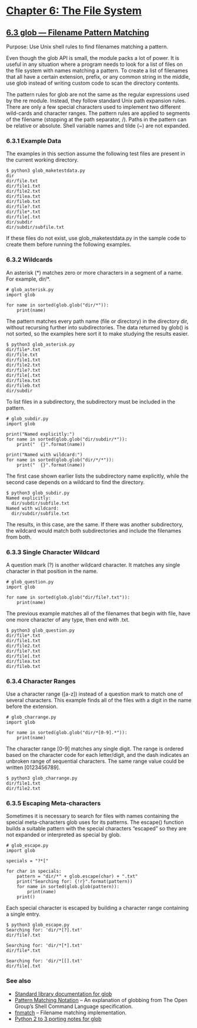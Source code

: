 # [Chapter 6: The File System](https://pymotw.com/3/file_access.html)

## [6.3 glob — Filename Pattern Matching](https://pymotw.com/3/glob/index.html)

Purpose:	Use Unix shell rules to find filenames matching a pattern.

Even though the glob API is small, the module packs a lot of power. It is useful in any situation where a program needs to look for a list of files on the file system with names matching a pattern. To create a list of filenames that all have a certain extension, prefix, or any common string in the middle, use glob instead of writing custom code to scan the directory contents.

The pattern rules for glob are not the same as the regular expressions used by the re module. Instead, they follow standard Unix path expansion rules. There are only a few special characters used to implement two different wild-cards and character ranges. The pattern rules are applied to segments of the filename (stopping at the path separator, /). Paths in the pattern can be relative or absolute. Shell variable names and tilde (~) are not expanded.

### 6.3.1 Example Data

The examples in this section assume the following test files are present in the current working directory.

```
$ python3 glob_maketestdata.py
dir
dir/file.txt
dir/file1.txt
dir/file2.txt
dir/filea.txt
dir/fileb.txt
dir/file?.txt
dir/file*.txt
dir/file[.txt
dir/subdir
dir/subdir/subfile.txt
```

If these files do not exist, use glob_maketestdata.py in the sample code to create them before running the following examples.

### 6.3.2 Wildcards

An asterisk (\*) matches zero or more characters in a segment of a name. For example, dir/\*.

```
# glob_asterisk.py
import glob

for name in sorted(glob.glob("dir/*")):
    print(name)
```

The pattern matches every path name (file or directory) in the directory dir, without recursing further into subdirectories. The data returned by glob() is not sorted, so the examples here sort it to make studying the results easier.

```
$ python3 glob_asterisk.py
dir/file*.txt
dir/file.txt
dir/file1.txt
dir/file2.txt
dir/file?.txt
dir/file[.txt
dir/filea.txt
dir/fileb.txt
dir/subdir
```

To list files in a subdirectory, the subdirectory must be included in the pattern.

```
# glob_subdir.py
import glob

print("Named explicitly:")
for name in sorted(glob.glob("dir/subdir/*")):
    print("  {}".format(name))

print("Named with wildcard:")
for name in sorted(glob.glob("dir/*/*")):
    print("  {}".format(name))
```

The first case shown earlier lists the subdirectory name explicitly, while the second case depends on a wildcard to find the directory.

```
$ python3 glob_subdir.py
Named explicitly:
  dir/subdir/subfile.txt
Named with wildcard:
  dir/subdir/subfile.txt
```

The results, in this case, are the same. If there was another subdirectory, the wildcard would match both subdirectories and include the filenames from both.

### 6.3.3 Single Character Wildcard

A question mark (\?) is another wildcard character. It matches any single character in that position in the name.

```
# glob_question.py
import glob

for name in sorted(glob.glob("dir/file?.txt")):
    print(name)
```

The previous example matches all of the filenames that begin with file, have one more character of any type, then end with .txt.

```
$ python3 glob_question.py
dir/file*.txt
dir/file1.txt
dir/file2.txt
dir/file?.txt
dir/file[.txt
dir/filea.txt
dir/fileb.txt
```

### 6.3.4 Character Ranges

Use a character range ([a-z]) instead of a question mark to match one of several characters. This example finds all of the files with a digit in the name before the extension.

```
# glob_charrange.py
import glob

for name in sorted(glob.glob("dir/*[0-9].*")):
    print(name)
```

The character range [0-9] matches any single digit. The range is ordered based on the character code for each letter/digit, and the dash indicates an unbroken range of sequential characters. The same range value could be written [0123456789].

```
$ python3 glob_charrange.py
dir/file1.txt
dir/file2.txt
```

### 6.3.5 Escaping Meta-characters

Sometimes it is necessary to search for files with names containing the special meta-characters glob uses for its patterns. The escape() function builds a suitable pattern with the special characters “escaped” so they are not expanded or interpreted as special by glob.

```
# glob_escape.py
import glob

specials = "?*["

for char in specials:
    pattern = "dir/*" + glob.escape(char) + ".txt"
    print("Searching for: {!r}".format(pattern))
    for name in sorted(glob.glob(pattern)):
        print(name)
    print()
```

Each special character is escaped by building a character range containing a single entry.

```
$ python3 glob_escape.py
Searching for: 'dir/*[?].txt'
dir/file?.txt

Searching for: 'dir/*[*].txt'
dir/file*.txt

Searching for: 'dir/*[[].txt'
dir/file[.txt
```

### See also

* [Standard library documentation for glob](https://docs.python.org/3/library/glob.html)
* [Pattern Matching Notation](https://pubs.opengroup.org/onlinepubs/000095399/utilities/xcu_chap02.html#tag_02_13) – An explanation of globbing from The Open Group’s Shell Command Language specification.
* [fnmatch](https://pymotw.com/3/fnmatch/index.html#module-fnmatch) – Filename matching implementation.
* [Python 2 to 3 porting notes for glob](https://pymotw.com/3/porting_notes.html#porting-glob)